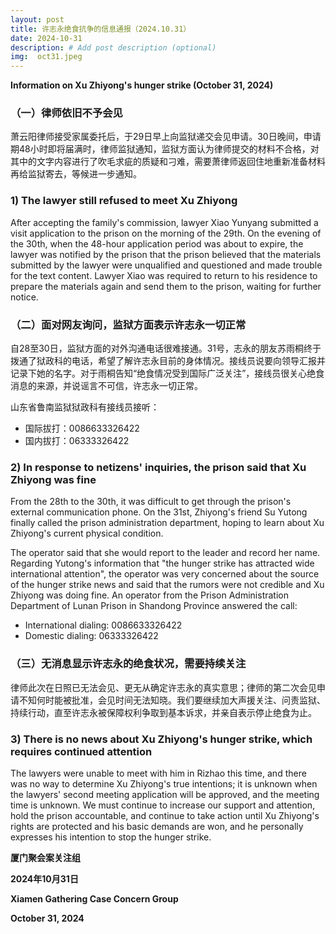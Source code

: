 ```yaml
---
layout: post
title: 许志永绝食抗争的信息通报（2024.10.31）
date: 2024-10-31
description: # Add post description (optional)
img:  oct31.jpeg
---
```


**Information on Xu Zhiyong's hunger strike (October 31, 2024)**

### （一）律师依旧不予会见

萧云阳律师接受家属委托后，于29日早上向监狱递交会见申请。30日晚间，申请期48小时即将届满时，律师监狱通知，监狱方面认为律师提交的材料不合格，对其中的文字内容进行了吹毛求疵的质疑和刁难，需要萧律师返回住地重新准备材料再给监狱寄去，等候进一步通知。

### 1) The lawyer still refused to meet Xu Zhiyong
After accepting the family's commission, lawyer Xiao Yunyang submitted a visit application to the prison on the morning of the 29th. On the evening of the 30th, when the 48-hour application period was about to expire, the lawyer was notified by the prison that the prison believed that the materials submitted by the lawyer were unqualified and questioned and made trouble for the text content. Lawyer Xiao was required to return to his residence to prepare the materials again and send them to the prison, waiting for further notice. 

###   （二）面对网友询问，监狱方面表示许志永一切正常

自28至30日，监狱方面的对外沟通电话很难接通。31号，志永的朋友苏雨桐终于拨通了狱政科的电话，希望了解许志永目前的身体情况。接线员说要向领导汇报并记录下她的名字。对于雨桐告知“绝食情况受到国际广泛关注”，接线员很关心绝食消息的来源，并说谣言不可信，许志永一切正常。

山东省鲁南监狱狱政科有接线员接听：
- 国际拔打：0086633326422 
- 国内拔打：06333326422

###  2) In response to netizens' inquiries, the prison said that Xu Zhiyong was fine

From the 28th to the 30th, it was difficult to get through the prison's external communication phone. On the 31st, Zhiyong's friend Su Yutong finally called the prison administration department, hoping to learn about Xu Zhiyong's current physical condition. 

The operator said that she would report to the leader and record her name. Regarding Yutong's information that "the hunger strike has attracted wide international attention", the operator was very concerned about the source of the hunger strike news and said that the rumors were not credible and Xu Zhiyong was doing fine.
An operator from the Prison Administration Department of Lunan Prison in Shandong Province answered the call:

- International dialing: 0086633326422
- Domestic dialing: 06333326422

###  （三）无消息显示许志永的绝食状况，需要持续关注

律师此次在日照已无法会见、更无从确定许志永的真实意思；律师的第二次会见申请不知何时能被批准，会见时间无法知晓。我们要继续加大声援关注、问责监狱、持续行动，直至许志永被保障权利争取到基本诉求，并亲自表示停止绝食为止。

###  3) There is no news about Xu Zhiyong's hunger strike, which requires continued attention

The lawyers were unable to meet with him in Rizhao this time, and there was no way to determine Xu Zhiyong's true intentions; it is unknown when the lawyers' second meeting application will be approved, and the meeting time is unknown. We must continue to increase our support and attention, hold the prison accountable, and continue to take action until Xu Zhiyong's rights are protected and his basic demands are won, and he personally expresses his intention to stop the hunger strike.


**厦门聚会案关注组**

**2024年10月31日**

**Xiamen Gathering Case Concern Group**

**October 31, 2024**
